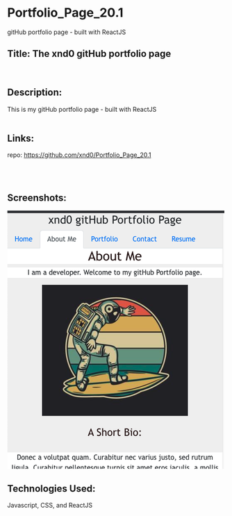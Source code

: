 # Portfolio_Page_20.1
gitHub portfolio page - built with ReactJS

## Title: The xnd0 gitHub portfolio page
<br>

## Description:
This is my gitHub portfolio page - built with ReactJS
<br><br>

## Links: <br>
repo: https://github.com/xnd0/Portfolio_Page_20.1

<br><br>

## Screenshots:
![View of the App](Portfolio20_SS.png)
<br>

## Technologies Used:
Javascript, CSS, and ReactJS